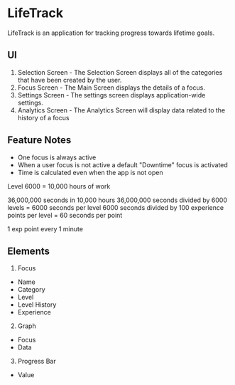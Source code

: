 # LifeTrack

LifeTrack is an application for tracking progress towards lifetime goals.

## UI
1. Selection Screen - The Selection Screen displays all of the categories that have been created by the user. 
2. Focus Screen - The Main Screen displays the details of a focus. 
3. Settings Screen - The settings screen displays application-wide settings.
4. Analytics Screen - The Analytics Screen will display data related to the history of a focus

## Feature Notes
* One focus is always active
* When a user focus is not active a default "Downtime" focus is activated
* Time is calculated even when the app is not open

Level 6000 = 10,000 hours of work

36,000,000 seconds in 10,000 hours
36,000,000 seconds divided by 6000 levels = 6000 seconds per level
6000 seconds divided by 100 experience points per level = 60 seconds per point

1 exp point every 1 minute

## Elements
1. Focus
  * Name
  * Category
  * Level
  * Level History
  * Experience
2. Graph
  * Focus
  * Data
3. Progress Bar
  * Value
